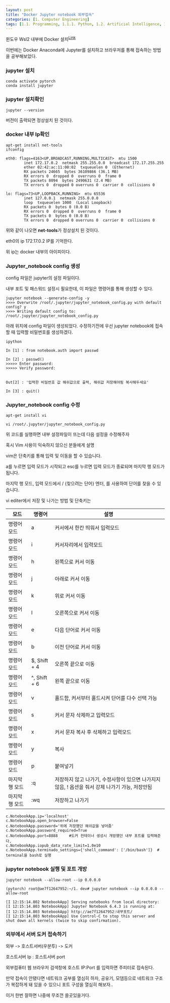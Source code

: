 ```yaml
---
layout: post
title: "Docker Jupyter notebook 외부접속"
categories: [1. Computer Engineering]
tags: [1.1. Programming, 1.1.1. Python, 1.2. Artificial Intelligence, 1.4. OS, 1.4.1. Linux, 1.5. Container, 1.5.1. Docker, a.a. Pytorch, 1.8. Network]
---
```


윈도우 Wsl2 내부에 Docker 설치<sup><a href="https://maizer2.github.io/docker/2022/04/04/Windows-Wsl2-docker-내부에-pytorch,-cuda-설치하기.html">Link</a></sup>

이번에는 Docker Anaconda에 Jupyter를 설치하고 브라우저를 통해 접속하는 방법을 공부해보았다.

### jupyter 설치

```ubuntu
conda activate pytorch
conda install jupyter
```

### jupyter 설치확인

```ubuntu
jupyter --version
```

버전이 출력되면 정상설치 된 것이다.

### docker 내부 Ip확인

```ubuntu
apt-get install net-tools
ifconfig
```

```ubuntu
eth0: flags=4163<UP,BROADCAST,RUNNING,MULTICAST>  mtu 1500
        inet 172.17.0.2  netmask 255.255.0.0  broadcast 172.17.255.255
        ether 02:42:ac:11:00:02  txqueuelen 0  (Ethernet)
        RX packets 24665  bytes 36109866 (36.1 MB)
        RX errors 0  dropped 0  overruns 0  frame 0
        TX packets 8094  bytes 2490631 (2.4 MB)
        TX errors 0  dropped 0 overruns 0  carrier 0  collisions 0

lo: flags=73<UP,LOOPBACK,RUNNING>  mtu 65536
        inet 127.0.0.1  netmask 255.0.0.0
        loop  txqueuelen 1000  (Local Loopback)
        RX packets 0  bytes 0 (0.0 B)
        RX errors 0  dropped 0  overruns 0  frame 0
        TX packets 0  bytes 0 (0.0 B)
        TX errors 0  dropped 0 overruns 0  carrier 0  collisions 0
```
위와 같이 나오면 **net-tools**가 정상설치 된 것이다.

eth0의 ip 172.17.0.2 IP를 기억한다.

위 ip는 docker 내부의 아이피이다.

### Jupyter_notebook config 생성

config 파일은 jupyter의 설정 파일이다.

내부 포트 및 패스워드 설정시 필요한데, 이 파일은 명령어를 통해 생성할 수 있다.

```ubuntu
jupyter notebook --generate-config -y
>>>> Overwrite /root/.jupyter/jupyter_notebook_config.py with default config? y
>>>> Writing default config to: /root/.jupyter/jupyter_notebook_config.py
```

아래 위치에 config 파일이 생성되었다. 수정하기전에 우선 jupyter notebook에 접속할 때 입력할 비밀번호를 생성하겠다.

```ubuntu
ipython
```

```ipython
In [1] : from notebook.auth import passwd

In [2] : passwd()
>>>>> Enter password:
>>>>> Verify password:


Out[2] : '입력한 비밀번호 값 해쉬값으로 출력, 해쉬값 저장해야됨 복사해두세요'

In [3] : quit()
```

### Jupyter_notebook config 수정

```ubuntu
apt-get install vi

vi /root/.jupyter/jupyter_notebook_config.py
```

위 코드를 실행하면 내부 설정파일이 뜨는데 다음 설정을 수정해주자

혹시 Vim 사용이 익숙하지 않으신 분들에게 설명

vim은 단축키를 통해 입력 및 이동을 할 수 있습니다.

a를 누르면 입력 모드가 시작되고 esc를 누르면 입력 모드가 종료되며 마지막 행 모드가 됩니다.

마지막 행 모드, 입력 모드에서 / {찾으려는 단어} 엔터, 를 사용하여 단어를 찾을 수 있습니다.

 vi editer에서 저장 및 나가는 방법 및 단축키는

|모드|명령어|설명|
|---|---|---|
|명령어 모드|a|커서에서 한칸 띄워서 입력모드|
|명령어 모드|i|커서자리에서 입력모드|
|명령어 모드|h|왼쪽으로 커서 이동|
|명령어 모드|j|아래로 커서 이동|
|명령어 모드|k|위로 커서 이동|
|명령어 모드|l|오른쪽으로 커서 이동|
|명령어 모드|e|다음 단어로 커서 이동|
|명령어 모드|b|이전 단어로 커서 이동|
|명령어 모드|$, Shift + 4|오른쪽 끝으로 이동|
|명령어 모드|^, Shift + 6|왼쪽 끝으로 이동|
|명령어 모드|v|홀드함, 커서부터 홀드시켜 단어를 다수 선택 가능|
|명령어 모드|s|커서 문자 삭제하고 입력모드|
|명령어 모드|x|커서 문자 복사 후 삭제하고 입력모드|
|명령어 모드|y|복사|
|명령어 모드|p|붙여넣기|
|마지막 행 모드|:q|저장하지 않고 나가기, 수정사항이 있으면 나가지지 않음, ! 옵션을 줘서 강제 나가기 가능, 저장안됨|
|마지막 행 모드|:wq|저장하고 나가기|


```ubuntu
c.NotebookApp.ip='localhost'
c.NotebookApp.open_browser=False
c.NotebookApp.password='위에 저장했던 해쉬값을 넣어줌'
c.NotebookApp.password_required=True
c.NotebookApp.port=8888     #도커 컨테이너 생성시 개방했던 내부 포트를 입력해준다, 
c.NotebookApp.iopub_data_rate_limit=1.0e10  
c.NotebookApp.terminado_settings={'shell_command': ['/bin/bash']}  # terminal을 bash로 실행
```

### jupyter notebook 실행 및 포트 개방

```ubuntu
jupyter notebook --allow-root --ip 0.0.0.0
```


```ubuntu
(pytorch) root@ae7f12647952:~/1. dev# jupyter notebook --ip 0.0.0.0 --allow-root

[I 12:15:14.802 NotebookApp] Serving notebooks from local directory: 
[I 12:15:14.803 NotebookApp] Jupyter Notebook 6.4.3 is running at:
[I 12:15:14.803 NotebookApp] http://ae7f12647952:내부포트/
[I 12:15:14.803 NotebookApp] Use Control-C to stop this server and shut down all kernels (twice to skip confirmation).
```

### 외부에서 서버 도커 접속하기

외부 -> 호스트서버(우분투) -> 도커

호스트서버 Ip : 호스트서버 port

외부컴퓨터 웹 브라우저 검색창에 호스트 IP:Port 를 입력하면 주피터로 접속된다.

만약 접속이 안됐다면 네트워크 공부를 열심히 하자, 공유기, 모뎀등으로 네트워크 구조가 복잡하게 돼 있을 수 있으니 포트 구성을 열심히 해보자..

이거 한번 잘하면 나중에 무조껀 쓸곳있을거다.